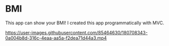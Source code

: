 # BMI
This  app can show your BMI!
I created this app programmatically with MVC.

https://user-images.githubusercontent.com/85464630/180708343-0a004b8d-316c-4eaa-aa5a-f2dea71d44a3.mp4

